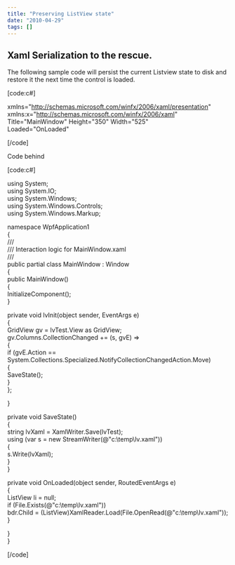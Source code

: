 ```yaml
---
title: "Preserving ListView state"
date: "2010-04-29"
tags: []
---
```


## Xaml Serialization to the rescue.

The following sample code will persist the current Listview state to disk and restore it the next time the control is loaded.

[code:c#]

xmlns="<http://schemas.microsoft.com/winfx/2006/xaml/presentation>"  
xmlns:x="<http://schemas.microsoft.com/winfx/2006/xaml>"  
Title="MainWindow" Height="350" Width="525"  
Loaded="OnLoaded"  
>  

[/code]

Code behind 

[code:c#]

using System;  
using System.IO;  
using System.Windows;  
using System.Windows.Controls;  
using System.Windows.Markup;

namespace WpfApplication1  
{  
///   
/// Interaction logic for MainWindow.xaml  
///   
public partial class MainWindow : Window  
{  
public MainWindow()  
{  
InitializeComponent();  
}

private void lvInit(object sender, EventArgs e)  
{  
GridView gv = lvTest.View as GridView;  
gv.Columns.CollectionChanged += (s, gvE) =>   
{  
if (gvE.Action == System.Collections.Specialized.NotifyCollectionChangedAction.Move)  
{  
SaveState();  
}  
};

}

private void SaveState()  
{  
string lvXaml = XamlWriter.Save(lvTest);  
using (var s = new StreamWriter(@"c:\temp\lv.xaml"))  
{  
s.Write(lvXaml);  
}  
}  
  
private void OnLoaded(object sender, RoutedEventArgs e)  
{  
ListView li = null;  
if (File.Exists(@"c:\temp\lv.xaml"))  
bdr.Child = (ListView)XamlReader.Load(File.OpenRead(@"c:\temp\lv.xaml"));   
}

}  
}

[/code]
